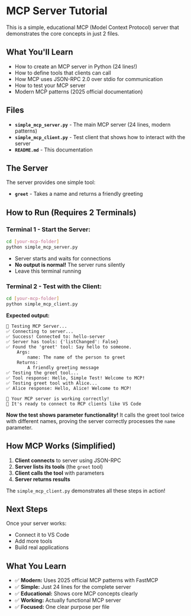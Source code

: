 # MCP Server Tutorial

This is a simple, educational MCP (Model Context Protocol) server that demonstrates the core concepts in just 2 files.

## What You'll Learn
- How to create an MCP server in Python (24 lines!)
- How to define tools that clients can call
- How MCP uses JSON-RPC 2.0 over stdio for communication
- How to test your MCP server
- Modern MCP patterns (2025 official documentation)

## Files
- **`simple_mcp_server.py`** - The main MCP server (24 lines, modern patterns)
- **`simple_mcp_client.py`** - Test client that shows how to interact with the server
- **`README.md`** - This documentation

## The Server
The server provides one simple tool:
- **`greet`** - Takes a name and returns a friendly greeting

## How to Run (Requires 2 Terminals)

### Terminal 1 - Start the Server:
```bash
cd [your-mcp-folder]
python simple_mcp_server.py
```
- Server starts and waits for connections
- **No output is normal!** The server runs silently
- Leave this terminal running

### Terminal 2 - Test with the Client:
```bash
cd [your-mcp-folder]
python simple_mcp_client.py
```

**Expected output:**
```
🧪 Testing MCP Server...
✅ Connecting to server...
✅ Success! Connected to: hello-server
✅ Server has tools: {'listChanged': False}
✅ Found the 'greet' tool: Say hello to someone.
    Args:
        name: The name of the person to greet
    Returns:
        A friendly greeting message
✅ Testing the greet tool...
✅ Tool response: Hello, Simple Test! Welcome to MCP!
✅ Testing greet tool with Alice...
✅ Alice response: Hello, Alice! Welcome to MCP!

🎉 Your MCP server is working correctly!
🔗 It's ready to connect to MCP clients like VS Code
```

**Now the test shows parameter functionality!** It calls the greet tool twice with different names, proving the server correctly processes the `name` parameter.

## How MCP Works (Simplified)

1. **Client connects** to server using JSON-RPC
2. **Server lists its tools** (the `greet` tool)
3. **Client calls the tool** with parameters
4. **Server returns results**

The `simple_mcp_client.py` demonstrates all these steps in action!

## Next Steps

Once your server works:
- Connect it to VS Code
- Add more tools
- Build real applications

## What You Learn

- ✅ **Modern:** Uses 2025 official MCP patterns with FastMCP
- ✅ **Simple:** Just 24 lines for the complete server
- ✅ **Educational:** Shows core MCP concepts clearly
- ✅ **Working:** Actually functional MCP server
- ✅ **Focused:** One clear purpose per file
